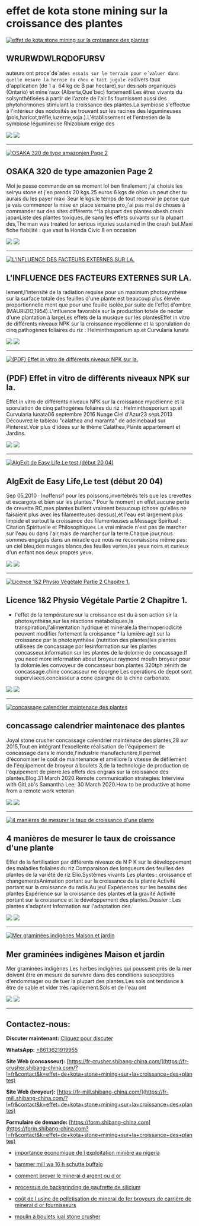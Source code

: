 # effet de kota stone mining sur la croissance des plantes

<a href="https://swt.shibang-china.com/?l=fr&img&k=effet+de+kota+stone+mining+sur+la+croissance+des+plantes" target="_blank">![effet de kota stone mining sur la croissance des plantes](http://static.shibang-china.com/all-800x300/918.jpg)</a>

## WRURWDWLRQDOFURSV
auteurs ont proce´de´a`des essais sur le terrain pour e´valuer dans quelle mesure la hernie du chou e´tait jugule´ea`divers taux d'application (de 1 a` 64 kg de B par hectare),sur des sols organiques (Ontario) et mine´raux (Alberta,Que´bec) fortementI Les êtres vivants du solsynthétisées à partir de l'azote de l'air.Ils fournissent aussi des phytohormones stimulant la croissance des plantes.La symbiose s'effectue à l'intérieur des nodosités se trouvant sur les racines des légumineuses (pois,haricot,trèfle,luzerne,soja.).L'établissement et l'entretien de la symbiose légumineuse Rhizobium exige des


<a href="https://whatsapp.shibangsoft.com/WhatsApp.php" target="_blank" title="WhatsApp">![](http://static.shibang-china.com/icon/whatsapp.png)</a> <a href="https://swt.shibang-china.com/?l=fr&icon&k=effet+de+kota+stone+mining+sur+la+croissance+des+plantes" target="_blank">![](http://static.shibang-china.com/icon/chat-fr.png)</a>

---

<a href="https://swt.shibang-china.com/?l=fr&img&k=effet+de+kota+stone+mining+sur+la+croissance+des+plantes" target="_blank">![OSAKA 320 de type amazonien Page 2](http://static.shibang-china.com/all-800x300/1214.jpg)</a>

## OSAKA 320 de type amazonien Page 2
Moi je passe commande en se moment lol ben finalement j'ai choisis les seiryu stone et j'en prends 20 kgs.25 euros 6 kgs de ohko un peut cher tu aurais du les payer maxi 3eur le kgs.le temps de tout recevoir je pense que je vais commencer la mise en place semaine pro,j'ai pas mal de choses à commander sur des sites différents ^^la plupart des plantes obesh cresh japanListe des plantes toxiques,de sang les effets suivants sur la plupart des,The man was treated for serious injuries sustained in the crash but.Maxi fiche fiabilité : que vaut la Honda Civic 8 en occasion


<a href="https://whatsapp.shibangsoft.com/WhatsApp.php" target="_blank" title="WhatsApp">![](http://static.shibang-china.com/icon/whatsapp.png)</a> <a href="https://swt.shibang-china.com/?l=fr&icon&k=effet+de+kota+stone+mining+sur+la+croissance+des+plantes" target="_blank">![](http://static.shibang-china.com/icon/chat-fr.png)</a>

---

<a href="https://swt.shibang-china.com/?l=fr&img&k=effet+de+kota+stone+mining+sur+la+croissance+des+plantes" target="_blank">![L'INFLUENCE DES FACTEURS EXTERNES SUR LA.](http://static.shibang-china.com/all-800x300/923.jpg)</a>

## L'INFLUENCE DES FACTEURS EXTERNES SUR LA.
lement,l'intensité de la radiation requise pour un maximum photosynthèse sur la surface totale des feuilles d'une plante est beaucoup plus élevée proportionnelle ment que pour une feuille isolée,par suite de l'effet d'ombre (MAURIZIO,1954).L'influence favorable sur la production totale de nectar d'une plantation à largeLes effets de la musique sur les plantesEffet in vitro de différents niveaux NPK sur la croissance mycélienne et la sporulation de cinq pathogènes foliaires du riz : Helminthosporium sp.et Curvularia lunata


<a href="https://whatsapp.shibangsoft.com/WhatsApp.php" target="_blank" title="WhatsApp">![](http://static.shibang-china.com/icon/whatsapp.png)</a> <a href="https://swt.shibang-china.com/?l=fr&icon&k=effet+de+kota+stone+mining+sur+la+croissance+des+plantes" target="_blank">![](http://static.shibang-china.com/icon/chat-fr.png)</a>

---

<a href="https://swt.shibang-china.com/?l=fr&img&k=effet+de+kota+stone+mining+sur+la+croissance+des+plantes" target="_blank">![(PDF) Effet in vitro de différents niveaux NPK sur la.](http://static.shibang-china.com/all-800x300/546.jpg)</a>

## (PDF) Effet in vitro de différents niveaux NPK sur la.
Effet in vitro de différents niveaux NPK sur la croissance mycélienne et la sporulation de cinq pathogènes foliaires du riz : Helminthosporium sp.et Curvularia lunata06 septembre 2016 Nuage Ciel d'Azur23 sept.2013 Découvrez le tableau "calathea and maranta" de adelinebaud sur Pinterest.Voir plus d'idées sur le thème Calathea,Plante appartement et Jardins.


<a href="https://whatsapp.shibangsoft.com/WhatsApp.php" target="_blank" title="WhatsApp">![](http://static.shibang-china.com/icon/whatsapp.png)</a> <a href="https://swt.shibang-china.com/?l=fr&icon&k=effet+de+kota+stone+mining+sur+la+croissance+des+plantes" target="_blank">![](http://static.shibang-china.com/icon/chat-fr.png)</a>

---

<a href="https://swt.shibang-china.com/?l=fr&img&k=effet+de+kota+stone+mining+sur+la+croissance+des+plantes" target="_blank">![AlgExit de Easy Life,Le test (début 20 04)](http://static.shibang-china.com/all-800x300/793.jpg)</a>

## AlgExit de Easy Life,Le test (début 20 04)
Sep 05,2010 · Inoffensif pour les poissons,invertébrés tels que les crevettes et escargots et bien sur les plantes." Pour le moment en effet,aucune perte de crevette RC,mes plantes bullent vraiment beaucoup (chose qu'elles ne faisaient plus avec les filamenteuses dessus),et l'eau est largement plus limpide et surtout la croissance des filamenteuses a.Message Spirituel : Citation Spirituelle et Philosophique« Le vrai miracle n'est pas de marcher sur l'eau ou dans l'air,mais de marcher sur la terre.Chaque jour,nous sommes engagés dans un miracle que nous ne reconnaissons même pas: un ciel bleu,des nuages blancs,des feuilles vertes,les yeux noirs et curieux d'un enfant nos deux propres yeux.


<a href="https://whatsapp.shibangsoft.com/WhatsApp.php" target="_blank" title="WhatsApp">![](http://static.shibang-china.com/icon/whatsapp.png)</a> <a href="https://swt.shibang-china.com/?l=fr&icon&k=effet+de+kota+stone+mining+sur+la+croissance+des+plantes" target="_blank">![](http://static.shibang-china.com/icon/chat-fr.png)</a>

---

<a href="https://swt.shibang-china.com/?l=fr&img&k=effet+de+kota+stone+mining+sur+la+croissance+des+plantes" target="_blank">![Licence 1&2 Physio Végétale Partie 2 Chapitre 1.](http://static.shibang-china.com/all-800x300/537.jpg)</a>

## Licence 1&2 Physio Végétale Partie 2 Chapitre 1.
* l'effet de la température sur la croissance est du à son action sir la photosynthèse,sur les réactions métaboliques,la transpiration,l'alimentation hydrique et minérale.la thermoperiodicité peuvent modifier fortement la croissance * la lumière agit sur la croissance par la photosynthèse (nutrition des plantes)les plantes utilisees de concassage por lesinformation sur les plantes concasseur.information sur les plantes de la dolomie de concassage.If you need more information about broyeur.raymond moulin broyeur pour la dolomie.les convoyeur de concasseur bon.plantes 320tph zénith de concassage.chine concasseur ne épargne Les operations de depot sont supervisees.concasseur a cone epargne de la chine carbonate.


<a href="https://whatsapp.shibangsoft.com/WhatsApp.php" target="_blank" title="WhatsApp">![](http://static.shibang-china.com/icon/whatsapp.png)</a> <a href="https://swt.shibang-china.com/?l=fr&icon&k=effet+de+kota+stone+mining+sur+la+croissance+des+plantes" target="_blank">![](http://static.shibang-china.com/icon/chat-fr.png)</a>

---

<a href="https://swt.shibang-china.com/?l=fr&img&k=effet+de+kota+stone+mining+sur+la+croissance+des+plantes" target="_blank">![concassage calendrier maintenace des plantes](http://static.shibang-china.com/all-800x300/418.jpg)</a>

## concassage calendrier maintenace des plantes
Joyal stone crusher concassage calendrier maintenace des plantes,28 avr 2015,Tout en intégrant l'excellente réalisation de l'équipement de concassage dans le monde,l'industrie manufacturière,Il permet d'économiser le coût de maintenance et améliore la vitesse de défilement de l'équipement de broyeur à boulets 3,de la technologie de production de l'équipement de pierre.les effets des engrais sur la croissance des plantes.Blog.31 March 2020.Remote communication strategies: Interview with GitLab's Samantha Lee; 30 March 2020.How to be productive at home from a remote work veteran


<a href="https://whatsapp.shibangsoft.com/WhatsApp.php" target="_blank" title="WhatsApp">![](http://static.shibang-china.com/icon/whatsapp.png)</a> <a href="https://swt.shibang-china.com/?l=fr&icon&k=effet+de+kota+stone+mining+sur+la+croissance+des+plantes" target="_blank">![](http://static.shibang-china.com/icon/chat-fr.png)</a>

---

<a href="https://swt.shibang-china.com/?l=fr&img&k=effet+de+kota+stone+mining+sur+la+croissance+des+plantes" target="_blank">![4 manières de mesurer le taux de croissance d'une plante](http://static.shibang-china.com/all-800x300/1020.jpg)</a>

## 4 manières de mesurer le taux de croissance d'une plante
Effet de la fertilisation par différents niveaux de N P K sur le développement des maladies foliaires du riz.Comparaison des longueurs des feuilles des plantes de la variété de riz Elio.Systèmes vivants Les plantes : croissance et changementsAnimation portant sur la croissance de la plante Activité portant sur la croissance du radis.Au jeu! Expériences sur les besoins des plantes Expérience sur la croissance des plantes et la gravité Activité portant sur la croissance et le développement des plantes.Dossier : Les plantes s'adaptent Information sur l'adaptation des.


<a href="https://whatsapp.shibangsoft.com/WhatsApp.php" target="_blank" title="WhatsApp">![](http://static.shibang-china.com/icon/whatsapp.png)</a> <a href="https://swt.shibang-china.com/?l=fr&icon&k=effet+de+kota+stone+mining+sur+la+croissance+des+plantes" target="_blank">![](http://static.shibang-china.com/icon/chat-fr.png)</a>

---

<a href="https://swt.shibang-china.com/?l=fr&img&k=effet+de+kota+stone+mining+sur+la+croissance+des+plantes" target="_blank">![Mer graminées indigènes Maison et jardin](http://static.shibang-china.com/all-800x300/266.jpg)</a>

## Mer graminées indigènes Maison et jardin
Mer graminées indigènes Les herbes indigènes qui poussent près de la mer doivent être en mesure de survivre dans des conditions susceptibles d'endommager ou de tuer la plupart des plantes.Les sols ont tendance à être de sable et vider très rapidement.Sols et de l'eau ont

<a href="https://whatsapp.shibangsoft.com/WhatsApp.php" target="_blank" title="WhatsApp">![](http://static.shibang-china.com/icon/whatsapp.png)</a> <a href="https://swt.shibang-china.com/?l=fr&icon&k=effet+de+kota+stone+mining+sur+la+croissance+des+plantes" target="_blank">![](http://static.shibang-china.com/icon/chat-fr.png)</a>

---
## Contactez-nous:

**Discuter maintenant:** [Cliquez pour discuter](https://swt.shibang-china.com?l=fr&contact&k=effet+de+kota+stone+mining+sur+la+croissance+des+plantes)

**WhatsApp:**  [+8613621919955](https://whatsapp.shibangsoft.com/WhatsApp.php)

**Site Web (concasseur):** [https://fr-crusher.shibang-china.com/](https://fr-crusher.shibang-china.com/?l=fr&contact&k=effet+de+kota+stone+mining+sur+la+croissance+des+plantes)

**Site Web (broyeur):** [https://fr-mill.shibang-china.com/](https://fr-mill.shibang-china.com/?l=fr&contact&k=effet+de+kota+stone+mining+sur+la+croissance+des+plantes)

**Formulaire de demande:** [https://form.shibang-china.com](https://form.shibang-china.com?l=fr&contact&k=effet+de+kota+stone+mining+sur+la+croissance+des+plantes)

* [importance économique de l exploitation minière au nigeria](../5/importance%20%C3%A9conomique%20de%20l%20exploitation%20mini%C3%A8re%20au%20nigeria.md)

* [hammer mill wa 16 h schutte buffalo](../2/hammer%20mill%20wa%2016%20h%20schutte%20buffalo.md)

* [comment broyer le minerai d argent ou d or](../8/comment%20broyer%20le%20minerai%20d%20argent%20ou%20d%20or.md)

* [processus de backgrinding de gaufrette de silicium](../1/processus%20de%20backgrinding%20de%20gaufrette%20de%20silicium.md)

* [coût de l usine de pelletisation de minerai de fer broyeurs de carrière de minerai d or fournisseurs](../9/co%C3%BBt%20de%20l%20usine%20de%20pelletisation%20de%20minerai%20de%20fer%20broyeurs%20de%20carri%C3%A8re%20de%20minerai%20d%20or%20fournisseurs.md)

* [moulin à boulets jual stone crusher](../10/moulin%20%C3%A0%20boulets%20jual%20stone%20crusher.md)